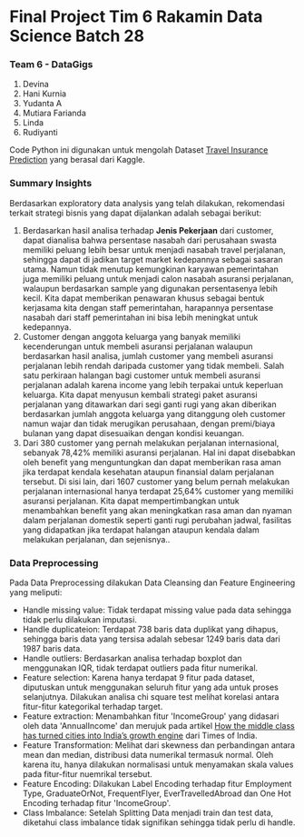 # Final Project Tim 6 Rakamin Data Science Batch 28

### Team 6 - DataGigs
1. Devina
2. Hani Kurnia
3. Yudanta A
4. Mutiara Farianda
5. Linda
6. Rudiyanti

Code Python ini digunakan untuk mengolah Dataset [Travel Insurance Prediction](https://www.kaggle.com/datasets/tejashvi14/travel-insurance-prediction-data) yang berasal dari Kaggle.

### Summary Insights
Berdasarkan exploratory data analysis yang telah dilakukan,  rekomendasi terkait strategi bisnis yang dapat dijalankan adalah sebagai berikut:
1. Berdasarkan hasil analisa terhadap **Jenis Pekerjaan** dari customer, dapat dianalisa bahwa persentase nasabah dari perusahaan swasta memiliki peluang lebih besar untuk menjadi nasabah travel perjalanan, sehingga dapat di jadikan target market kedepannya sebagai sasaran utama. Namun tidak menutup kemungkinan karyawan pemerintahan juga memiliki peluang untuk menjadi calon nasabah asuransi perjalanan, walaupun berdasarkan sample yang digunakan persentasenya lebih kecil. Kita dapat memberikan penawaran khusus sebagai bentuk kerjasama kita dengan staff pemerintahan, harapannya persentase nasabah dari staff pemerintahan ini bisa lebih meningkat untuk kedepannya.
2. Customer dengan anggota keluarga yang banyak memiliki kecenderungan untuk membeli asuransi perjalanan walaupun berdasarkan hasil analisa, jumlah customer yang membeli asuransi perjalanan lebih rendah daripada customer yang tidak membeli. Salah satu perkiraan halangan bagi customer untuk membeli asuransi perjalanan adalah karena income yang lebih terpakai untuk keperluan keluarga. Kita dapat menyusun kembali strategi paket asuransi perjalanan yang ditawarkan dari segi ganti rugi yang akan diberikan berdasarkan jumlah anggota keluarga yang ditanggung oleh customer namun wajar dan tidak merugikan perusahaan, dengan premi/biaya bulanan yang dapat disesuaikan dengan kondisi keuangan.
3. Dari 380 customer yang pernah melakukan perjalanan internasional, sebanyak 78,42% memiliki asuransi perjalanan. Hal ini dapat disebabkan oleh benefit yang menguntungkan dan dapat memberikan rasa aman jika terdapat kendala kesehatan ataupun finansial dalam perjalanan tersebut. Di sisi lain, dari 1607 customer yang belum pernah melakukan perjalanan internasional hanya terdapat 25,64% customer yang memiliki asuransi perjalanan. Kita dapat mempertimbangkan untuk menambahkan benefit yang akan meningkatkan rasa aman dan nyaman dalam perjalanan domestik seperti ganti rugi perubahan jadwal, fasilitas yang didapatkan jika terdapat halangan ataupun kendala dalam melakukan perjalanan, dan sejenisnya..

### Data Preprocessing
Pada Data Preprocessing dilakukan Data Cleansing dan Feature Engineering yang meliputi:
- Handle missing value: Tidak terdapat missing value pada data sehingga tidak perlu dilakukan imputasi.
- Handle duplicateion: Terdapat 738 baris data duplikat yang dihapus, sehingga baris data yang tersisa adalah sebesar 1249 baris data dari 1987 baris data.
- Handle outliers: Berdasarkan analisa terhadap boxplot dan menggunakan IQR, tidak terdapat outliers pada fitur numerikal.
- Feature selection: Karena hanya terdapat 9 fitur pada dataset, diputuskan untuk menggunakan seluruh fitur yang ada untuk proses selanjutnya. Dilakukan analisa chi square test melihat korelasi antara fitur-fitur kategorikal terhadap target.
- Feature extraction: Menambahkan fitur 'IncomeGroup' yang didasari oleh data 'AnnualIncome' dan merujuk pada artikel [How the middle class has turned cities into India’s growth engine](https://timesofindia.indiatimes.com/times-special/how-the-middle-class-has-turned-cities-into-indias-growth-engine/articleshow/95865472.cms) dari Times of India.
- Feature Transformation: Melihat dari skewness dan perbandingan antara mean dan median, distribusi data numerikal termasuk normal. Oleh karena itu, hanya dilakukan normalisasi untuk menyamakan skala values pada fitur-fitur nuemrikal tersebut. 
- Feature Encoding: Dilakukan Label Encoding terhadap fitur Employment Type, GraduateOrNot, FrequentFlyer, EverTravelledAbroad dan One Hot Encoding terhadap fitur 'IncomeGroup'.
- Class Imbalance: Setelah Splitting Data menjadi train dan test data, diketahui class imbalance tidak signifikan sehingga tidak perlu di handle.
